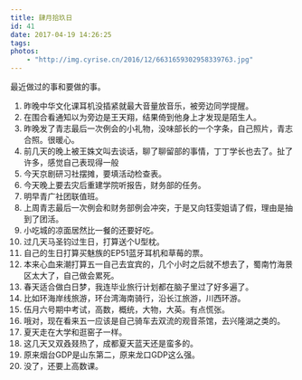 ```yaml
---
title: 肆月拾玖日
id: 41
date: 2017-04-19 14:26:25
tags:
photos:
    - "http://img.cyrise.cn/2016/12/6631659302958339763.jpg"
---
```



最近做过的事和要做的事。

1.  昨晚中华文化课耳机没插紧就最大音量放音乐，被旁边同学提醒。
2.  在围合看通知以为旁边是王天翔，结果倚到他身上才发现是陌生人。
3.  昨晚发了青志最后一次例会的小礼物，没味部长的一个字条，自己照片，青志合照。很暖心。
4.  前几天的晚上被王姝文叫去谈话，聊了聊留部的事情，丁丁学长也去了。扯了许多，感觉自己表现得一般
5.  今天京剧研习社摆摊，要填活动检查表。
6.  今天晚上要去灾后重建学院听报告，财务部的任务。
7.  明早青广社团联值班。
8.  上周青志最后一次例会和财务部例会冲突，于是又向钰雯姐请了假，理由是抽到了团活。
9.  小吃城的凉面居然比一餐的还要好吃。
10.  过几天马圣钧过生日，打算送个U型枕。
11.  自己的生日打算买魅族的EP51蓝牙耳机和草莓的票。
12.  本来心血来潮打算五一自己去宜宾的，几个小时之后就不想去了，蜀南竹海景区太大了，自己做会累死。
13.  春天适合做白日梦，我连毕业旅行计划都在脑子里过了好多遍了。
14.  比如环海岸线旅游，环台湾海南骑行，沿长江旅游，川西环游。
15.  伍月六号期中考试，高数，概统，大物，大英。有点慌张。
16.  哦对，现在看来五一应该是自己骑车去双流的观音茶馆，去兴隆湖之类的。
17.  夏天走在大学和逛窑子一样。
18.  这几天又双叒叕热了，成都夏天蓝天还是蛮多的。
19.  原来烟台GDP是山东第二，原来龙口GDP这么强。
20.  没了，还要上高数课。
